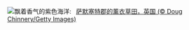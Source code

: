 ![](https://www.bing.com/th?id=OHR.SomersetLavender_ZH-CN5823464763_UHD.jpg&w=1000)飘着香气的紫色海洋:&nbsp;&ensp;[萨默塞特郡的薰衣草田，英国 (© Doug Chinnery/Getty Images)](https://www.bing.com/th?id=OHR.SomersetLavender_ZH-CN5823464763_UHD.jpg)
<br><br/>
